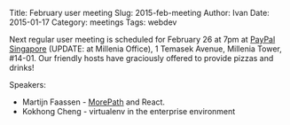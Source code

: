 Title: February user meeting
Slug: 2015-feb-meeting
Author: Ivan
Date: 2015-01-17
Category: meetings
Tags: webdev

Next regular user meeting is scheduled for February 26 at 7pm at [PayPal
Singapore](https://www.paypal.com/sg/) (UPDATE: at Millenia Office), 1 Temasek
Avenue, Millenia Tower, #14-01.  Our friendly hosts have graciously offered to
provide pizzas and drinks! 

Speakers:

- Martijn Faassen - [MorePath](https://github.com/morepath/morepath) and React.
- Kokhong Cheng - virtualenv in the enterprise environment

